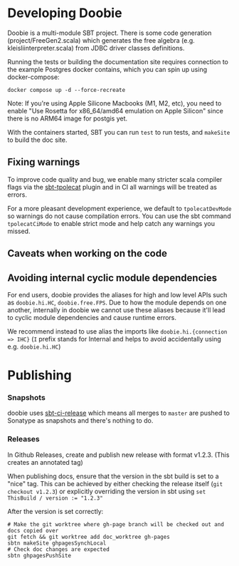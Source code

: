 # Developing Doobie

Doobie is a multi-module SBT project.
There is some code generation (project/FreeGen2.scala) which generates the free algebra (e.g. kleisliinterpreter.scala)
from JDBC driver classes definitions.

Running the tests or building the documentation site requires connection to the example Postgres docker contains,
which you can spin up using docker-compose:

```
docker compose up -d --force-recreate
```

Note: If you're using Apple Silicone Macbooks (M1, M2, etc), you need to enable "Use Rosetta for x86_64/amd64 emulation on Apple Silicon" since there is no ARM64 image for postgis yet.

With the containers started, SBT you can run `test` to run tests, and `makeSite` to build the doc site.

## Fixing warnings

To improve code quality and bug, we enable many stricter scala compiler flags via the
[sbt-tpolecat](https://github.com/typelevel/sbt-tpolecat) plugin and in CI all warnings will be treated as errors.

For a more pleasant development experience, we default to `tpolecatDevMode` so warnings do not cause compilation errors.
You can use the sbt command `tpolecatCiMode` to enable strict mode and help catch any warnings you missed.

## Caveats when working on the code

## Avoiding internal cyclic module dependencies

For end users, doobie provides the aliases for high and low level APIs
such as `doobie.hi.HC`, `doobie.free.FPS`.
Due to how the module depends on one another, internally in doobie we cannot use
these aliases because it'll lead to cyclic module dependencies and cause runtime errors.

We recommend instead to use alias the imports like `doobie.hi.{connection => IHC}`
(`I` prefix stands for Internal and helps to avoid accidentally using e.g. `doobie.hi.HC`)

# Publishing

### Snapshots

doobie uses [sbt-ci-release](https://github.com/olafurpg/sbt-ci-release) which means all merges to `master` are pushed to Sonatype as snapshots and there's nothing to do.

### Releases

In Github Releases, create and publish new release with format v1.2.3. (This creates an annotated tag)

When publishing docs, ensure that the version in the sbt build is set to a "nice" tag.
This can be achieved by either checking the release itself (`git checkout v1.2.3`)
or explicitly overriding the version in sbt using `set ThisBuild / version := "1.2.3"`

After the version is set correctly:
```
# Make the git worktree where gh-page branch will be checked out and docs copied over
git fetch && git worktree add doc_worktree gh-pages
sbtn makeSite ghpagesSynchLocal 
# Check doc changes are expected
sbtn ghpagesPushSite
```
